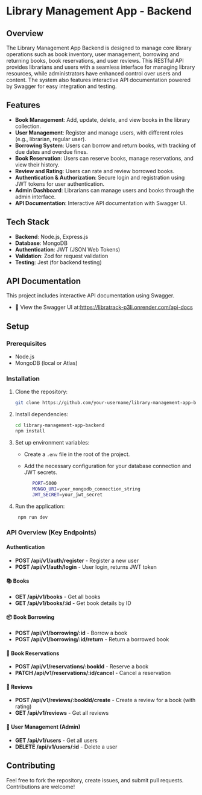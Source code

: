# Library Management App - Backend

## Overview

The Library Management App Backend is designed to manage core library operations such as book inventory, user management, borrowing and returning books, book reservations, and user reviews. This RESTful API provides librarians and users with a seamless interface for managing library resources, while administrators have enhanced control over users and content. The system also features interactive API documentation powered by Swagger for easy integration and testing.

## Features

- **Book Management**: Add, update, delete, and view books in the library collection.
- **User Management**: Register and manage users, with different roles (e.g., librarian, regular user).
- **Borrowing System**: Users can borrow and return books, with tracking of due dates and overdue fines.
- **Book Reservation**: Users can reserve books, manage reservations, and view their history.
- **Review and Rating**: Users can rate and review borrowed books.
- **Authentication & Authorization**: Secure login and registration using JWT tokens for user authentication.
- **Admin Dashboard**: Librarians can manage users and books through the admin interface.
- **API Documentation**: Interactive API documentation with Swagger UI.

## Tech Stack

- **Backend**: Node.js, Express.js
- **Database**: MongoDB
- **Authentication**: JWT (JSON Web Tokens)
- **Validation**: Zod for request validation
- **Testing**: Jest (for backend testing)

## API Documentation

This project includes interactive API documentation using Swagger.
- 📘 View the Swagger UI at:https://libratrack-p3li.onrender.com/api-docs

## Setup

### Prerequisites

- Node.js
- MongoDB (local or Atlas)

### Installation

1. Clone the repository:
    ```bash
    git clone https://github.com/your-username/library-management-app-backend.git
    ```

2. Install dependencies:
    ```bash
    cd library-management-app-backend
    npm install
    ```

3. Set up environment variables:
   - Create a `.env` file in the root of the project.
   - Add the necessary configuration for your database connection and JWT secrets.

     ```bash
        PORT=5000
        MONGO_URI=your_mongodb_connection_string
        JWT_SECRET=your_jwt_secret
      ```



4. Run the application:
   
   ```bash
    npm run dev
   ```

### API Overview (Key Endpoints)

#### Authentication

- **POST /api/v1/auth/register** - Register a new user
- **POST /api/v1/auth/login** - User login, returns JWT token

#### 📚 Books

- **GET /api/v1/books** - Get all books
- **GET /api/v1/books/:id** - Get book details by ID


#### 📦 Book Borrowing

- **POST /api/v1/borrowing/:id** - Borrow a book
- **POST /api/v1/borrowing/:id/return** - Return a borrowed book

#### 🔖 Book Reservations

- **POST /api/v1/reservations/:bookId** - Reserve a book
- **PATCH /api/v1/reservations/:id/cancel** - Cancel a reservation
  

#### 📝 Reviews

- **POST /api/v1/reviews/:bookId/create** - Create a review for a book (with rating)
- **GET /api/v1/reviews** - Get all reviews


#### 👥 User Management (Admin)

- **GET /api/v1/users** - Get all users
- **DELETE /api/v1/users/:id** - Delete a user

## Contributing

Feel free to fork the repository, create issues, and submit pull requests. Contributions are welcome!

